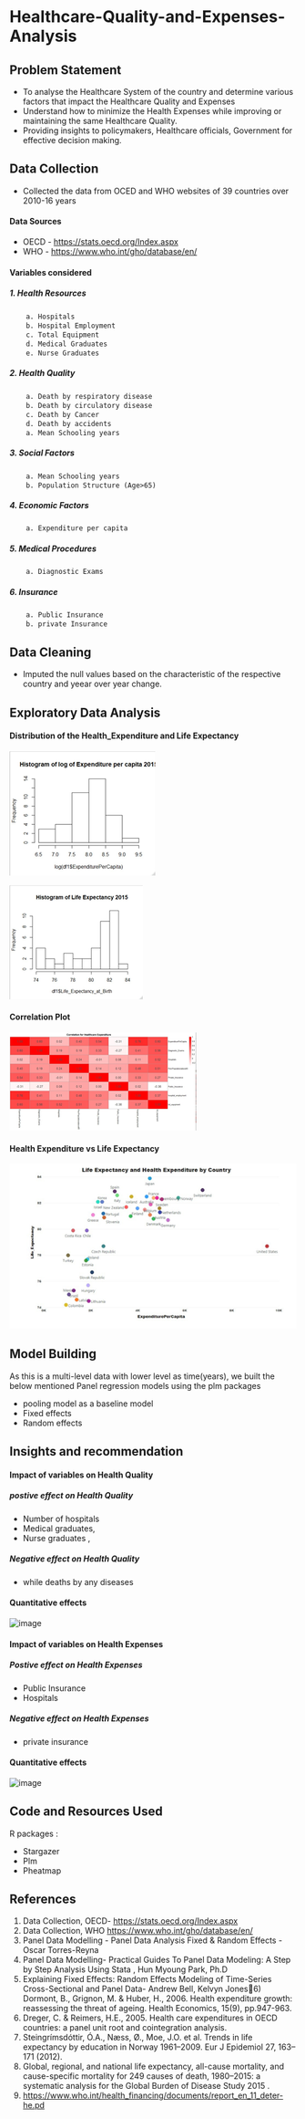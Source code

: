 # Healthcare-Quality-and-Expenses-Analysis 

## Problem Statement
* To analyse the Healthcare System of the country and determine various factors that impact the Healthcare Quality and Expenses
* Understand how to minimize the Health Expenses while improving or maintaining the same Healthcare Quality. 
* Providing insights to policymakers, Healthcare officials, Government for effective decision making.

## Data Collection
* Collected the data from OCED and WHO websites of 39 countries over 2010-16 years
#### Data Sources
* OECD - https://stats.oecd.org/Index.aspx
* WHO  - https://www.who.int/gho/database/en/

#### Variables considered
##### 1. Health Resources 
        a. Hospitals
        b. Hospital Employment
        c. Total Equipment
        d. Medical Graduates
        e. Nurse Graduates
##### 2. Health Quality
        a. Death by respiratory disease
        b. Death by circulatory disease
        c. Death by Cancer
        d. Death by accidents
        a. Mean Schooling years
##### 3. Social Factors
        a. Mean Schooling years
        b. Population Structure (Age>65)
##### 4. Economic Factors
        a. Expenditure per capita
##### 5. Medical Procedures
        a. Diagnostic Exams
##### 6. Insurance
        a. Public Insurance
        b. private Insurance

## Data Cleaning
* Imputed the null values based on the characteristic of the respective country and yeear over year change.

## Exploratory Data Analysis 
#### Distribution of the Health_Expenditure and Life Expectancy
![EDA](https://github.com/vinayreddy115/Healthcare-Quality-and-Expenses-Analysis/blob/main/Images/Distribution%20of%20Expenditure%20data.png)

![EDA](https://github.com/vinayreddy115/Healthcare-Quality-and-Expenses-Analysis/blob/main/Images/Distribution%20of%20Life%20Expectancy%20data.png)

#### Correlation Plot
![EDA](https://github.com/vinayreddy115/Healthcare-Quality-and-Expenses-Analysis/blob/main/Images/Correlation%20plot.png)

#### Health Expenditure vs Life Expectancy
![EDA](https://github.com/vinayreddy115/Healthcare-Quality-and-Expenses-Analysis/blob/main/Images/LifeExpectancy%20vs%20Healthcare%20Expenditure.png)

## Model Building
As this is a multi-level data with lower level as time(years), we built the below mentioned Panel regression models using the plm packages 
* pooling model as a baseline model 
* Fixed effects
* Random effects

## Insights and recommendation 
#### Impact of variables on Health Quality
##### postive effect on Health Quality
* Number of hospitals
* Medical graduates, 
* Nurse graduates , 
##### Negative effect on Health Quality
* while deaths by any diseases 
#### Quantitative effects
![image](https://user-images.githubusercontent.com/54513205/117482888-0232ab00-af33-11eb-8d10-b6cb0005f1a4.png)

#### Impact of variables on Health Expenses
##### Postive effect on Health Expenses
* Public Insurance  
* Hospitals 
##### Negative effect on Health Expenses
* private insurance  
#### Quantitative effects
![image](https://user-images.githubusercontent.com/54513205/117483678-01e6df80-af34-11eb-9dd4-2276d19f12ba.png)

## Code and Resources Used
R packages : 
* Stargazer
* Plm
* Pheatmap

## References 
1) Data Collection, OECD- https://stats.oecd.org/Index.aspx
2) Data Collection, WHO https://www.who.int/gho/database/en/
3) Panel Data Modelling - Panel Data Analysis Fixed & Random Effects - Oscar Torres-Reyna 
4) Panel Data Modelling- Practical Guides To Panel Data Modeling: A Step by Step Analysis 
Using Stata , Hun Myoung Park, Ph.D 
5) Explaining Fixed Effects: Random Effects Modeling of Time-Series Cross-Sectional and 
Panel Data- Andrew Bell, Kelvyn Jones6) Dormont, B., Grignon, M. & Huber, H., 2006. Health expenditure growth: reassessing the 
threat of ageing. Health Economics, 15(9), pp.947-963. 
7) Dreger, C. & Reimers, H.E., 2005. Health care expenditures in OECD countries: a panel 
unit root and cointegration analysis.
8) Steingrímsdóttir, Ó.A., Næss, Ø., Moe, J.O. et al. Trends in life expectancy by education 
in Norway 1961–2009. Eur J Epidemiol 27, 163–171 (2012). 
9) Global, regional, and national life expectancy, all-cause mortality, and cause-specific 
mortality for 249 causes of death, 1980–2015: a systematic analysis for the Global Burden 
of Disease Study 2015 .
10) https://www.who.int/health_financing/documents/report_en_11_deter-he.pd
